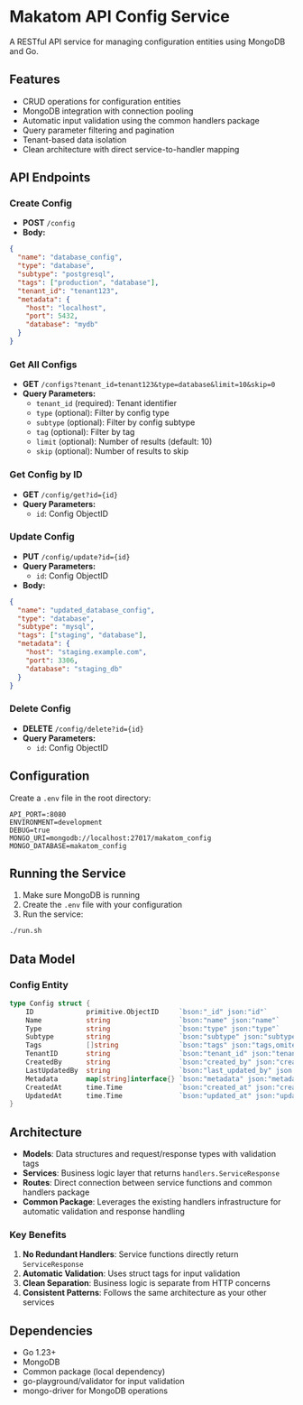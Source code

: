 # Makatom API Config Service

A RESTful API service for managing configuration entities using MongoDB and Go.

## Features

- CRUD operations for configuration entities
- MongoDB integration with connection pooling
- Automatic input validation using the common handlers package
- Query parameter filtering and pagination
- Tenant-based data isolation
- Clean architecture with direct service-to-handler mapping

## API Endpoints

### Create Config
- **POST** `/config`
- **Body:**
```json
{
  "name": "database_config",
  "type": "database",
  "subtype": "postgresql",
  "tags": ["production", "database"],
  "tenant_id": "tenant123",
  "metadata": {
    "host": "localhost",
    "port": 5432,
    "database": "mydb"
  }
}
```

### Get All Configs
- **GET** `/configs?tenant_id=tenant123&type=database&limit=10&skip=0`
- **Query Parameters:**
  - `tenant_id` (required): Tenant identifier
  - `type` (optional): Filter by config type
  - `subtype` (optional): Filter by config subtype
  - `tag` (optional): Filter by tag
  - `limit` (optional): Number of results (default: 10)
  - `skip` (optional): Number of results to skip

### Get Config by ID
- **GET** `/config/get?id={id}`
- **Query Parameters:**
  - `id`: Config ObjectID

### Update Config
- **PUT** `/config/update?id={id}`
- **Query Parameters:**
  - `id`: Config ObjectID
- **Body:**
```json
{
  "name": "updated_database_config",
  "type": "database",
  "subtype": "mysql",
  "tags": ["staging", "database"],
  "metadata": {
    "host": "staging.example.com",
    "port": 3306,
    "database": "staging_db"
  }
}
```

### Delete Config
- **DELETE** `/config/delete?id={id}`
- **Query Parameters:**
  - `id`: Config ObjectID

## Configuration

Create a `.env` file in the root directory:

```env
API_PORT=:8080
ENVIRONMENT=development
DEBUG=true
MONGO_URI=mongodb://localhost:27017/makatom_config
MONGO_DATABASE=makatom_config
```

## Running the Service

1. Make sure MongoDB is running
2. Create the `.env` file with your configuration
3. Run the service:

```bash
./run.sh
```

## Data Model

### Config Entity
```go
type Config struct {
    ID             primitive.ObjectID     `bson:"_id" json:"id"`
    Name           string                 `bson:"name" json:"name"`
    Type           string                 `bson:"type" json:"type"`
    Subtype        string                 `bson:"subtype" json:"subtype,omitempty"`
    Tags           []string               `bson:"tags" json:"tags,omitempty"`
    TenantID       string                 `bson:"tenant_id" json:"tenant_id"`
    CreatedBy      string                 `bson:"created_by" json:"created_by"`
    LastUpdatedBy  string                 `bson:"last_updated_by" json:"last_updated_by"`
    Metadata       map[string]interface{} `bson:"metadata" json:"metadata,omitempty"`
    CreatedAt      time.Time              `bson:"created_at" json:"created_at"`
    UpdatedAt      time.Time              `bson:"updated_at" json:"updated_at"`
}
```

## Architecture

- **Models**: Data structures and request/response types with validation tags
- **Services**: Business logic layer that returns `handlers.ServiceResponse`
- **Routes**: Direct connection between service functions and common handlers package
- **Common Package**: Leverages the existing handlers infrastructure for automatic validation and response handling

### Key Benefits

1. **No Redundant Handlers**: Service functions directly return `ServiceResponse`
2. **Automatic Validation**: Uses struct tags for input validation
3. **Clean Separation**: Business logic is separate from HTTP concerns
4. **Consistent Patterns**: Follows the same architecture as your other services

## Dependencies

- Go 1.23+
- MongoDB
- Common package (local dependency)
- go-playground/validator for input validation
- mongo-driver for MongoDB operations
